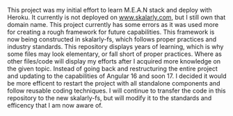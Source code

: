 This project was my initial effort to learn M.E.A.N stack and deploy with Heroku. It currently is not deployed on www.skalarly.com, but I still own that domain name.
This project currently has some errors as it was used more for creating a rough framework for future capabilities. This framework is now being constructed in skalarly-fs, which follows proper practices and industry standards. 
This repository displays years of learning, which is why some files may look elementary, or fall short of proper practices. Where as other files/code will display my efforts after I acquired more knowledge on the given topic.
Instead of going back and restructuring the entire project and updating to the capabilities of Angular 16 and soon 17. I decided it would be more efficent to restart the project with all standalone components and follow reusable coding techniques. 
I will continue to transfer the code in this repository to the new skalarly-fs, but will modify it to the standards and efficency that I am now aware of. 
